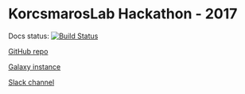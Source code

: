 # KorcsmarosLab Hackathon - 2017

Docs status: [![Build Status](https://travis-ci.org/NetBiol/hackathon2017.svg?branch=master)](https://travis-ci.org/NetBiol/hackathon2017)

[GitHub repo](https://github.com/NetBiol/hackathon2017)

[Galaxy instance](http://hackathon2017.netbiol.org/)

[Slack channel](https://korcsmaroslab.slack.com/archives/hackathon17)
